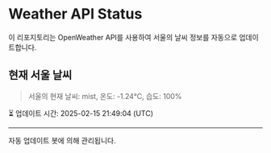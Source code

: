 
# Weather API Status

이 리포지토리는 OpenWeather API를 사용하여 서울의 날씨 정보를 자동으로 업데이트합니다.

## 현재 서울 날씨
> 서울의 현재 날씨: mist, 온도: -1.24°C, 습도: 100%

⏳ 업데이트 시간: 2025-02-15 21:49:04 (UTC)

---
자동 업데이트 봇에 의해 관리됩니다.
